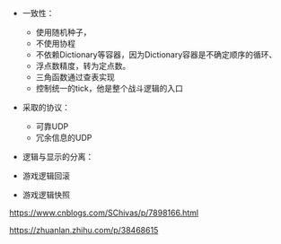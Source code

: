 
- 一致性：
  - 使用随机种子，
  - 不使用协程
  - 不依赖Dictionary等容器，因为Dictionary容器是不确定顺序的循环、
  - 浮点数精度，转为定点数。
  - 三角函数通过查表实现
  - 控制统一的tick，他是整个战斗逻辑的入口
- 采取的协议：
  - 可靠UDP
  - 冗余信息的UDP
- 逻辑与显示的分离：
  
- 游戏逻辑回滚
- 游戏逻辑快照


https://www.cnblogs.com/SChivas/p/7898166.html


https://zhuanlan.zhihu.com/p/38468615